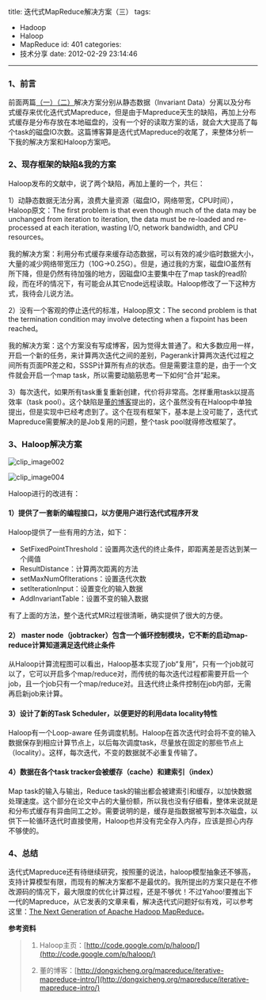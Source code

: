 title: 迭代式MapReduce解决方案（三）
tags:
  - Hadoop
  - Haloop
  - MapReduce
id: 401
categories:
  - 技术分享
date: 2012-02-29 23:14:46
---

### 1、前言

前面两篇[（一）](http://www.hongweiyi.com/2012/02/mapred-optimize/)[（二）](http://www.hongweiyi.com/2012/02/iterative-mapred-distcache/)解决方案分别从静态数据（Invariant Data）分离以及分布式缓存来优化迭代式Mapreduce，但是由于Mapreduce天生的缺陷，再加上分布式缓存是分布存放在本地磁盘的，没有一个好的读取方案的话，就会大大提高了每个task的磁盘IO次数。这篇博客算是迭代式Mapreduce的收尾了，来整体分析一下我的解决方案和Haloop方案吧。

<!--more-->

### 2、现存框架的缺陷&我的方案

Haloop发布的文献中，说了两个缺陷，再加上董的一个，共仨：

1）动静态数据无法分离，浪费大量资源（磁盘IO，网络带宽，CPU时间），Haloop原文：The first problem is that even though much of the data may be unchanged from iteration to iteration, the data must be re-loaded and re-processed at each iteration, wasting I/O, network bandwidth, and CPU resources。

我的解决方案：利用分布式缓存来缓存动态数据，可以有效的减少临时数据大小，大量的减少网络带宽压力（10G-&gt;0.25G）。但是，通过我的方案，磁盘IO虽然有所下降，但是仍然有待加强的地方，因磁盘IO主要集中在了map task的read阶段，而在坏的情况下，有可能会从其它node远程读取。Haloop修改了一下这种方式，我待会儿说方法。

2）没有一个客观的停止迭代的标准，Haloop原文：The second problem is that the termination condition may involve detecting when a fixpoint has been reached。

我的解决方案：这个方案没有写成博客，因为觉得太普通了。和大多数应用一样，开启一个新的任务，来计算两次迭代之间的差别，Pagerank计算两次迭代过程之间所有页面PR差之和，SSSP计算所有点的状态。但是需要注意的是，由于一个文件就会开启一个map task，所以需要动脑筋思考一下如何“合并”起来。

3）每次迭代，如果所有task重复重新创建，代价将非常高。怎样重用task以提高效率（task pool）。这个缺陷是[董的博客](http://dongxicheng.org/mapreduce/iterative-mapreduce-intro/)提出的，这个虽然没有在Haloop中单独提出，但是实现中已经考虑到了。这个在现有框架下，基本是上没可能了，迭代式Mapreduce需要解决的是Job复用的问题，整个task pool就得修改框架了。

### 3、Haloop解决方案

![clip_image002](/images/2012/02/clip_image0024.jpg)


![clip_image004](/images/2012/02/clip_image0043.jpg)


Haloop进行的改进有：

#### 1）提供了一套新的编程接口，以方便用户进行迭代式程序开发

Haloop提供了一些有用的方法，如下：

* SetFixedPointThreshold：设置两次迭代的终止条件，即距离差是否达到某一个阈值
* ResultDistance：计算两次距离的方法
* setMaxNumOfIterations：设置迭代次数
* setIterationInput：设置变化的输入数据
* AddInvariantTable：设置不变的输入数据  

有了上面的方法，整个迭代式MR过程很清晰，确实提供了很大的方便。

#### 2） master node（jobtracker）包含一个循环控制模块，它不断的启动map-reduce计算知道满足迭代终止条件

从Haloop计算流程图可以看出，Haloop基本实现了job“复用”，只有一个job就可以了，它可以开启多个map/reduce对，而传统的每次迭代过程都需要开启一个job，且一个job只有一个map/reduce对。且迭代终止条件控制在job内部，无需再启新job来计算。

#### 3）设计了新的Task Scheduler，以便更好的利用data locality特性

Haloop有一个Loop-aware 任务调度机制。Haloop在首次迭代时会将不变的输入数据保存到相应计算节点上，以后每次调度task，尽量放在固定的那些节点上（locality）。这样，每次迭代，不变的数据就不必重复传输了。

#### 4）数据在各个task tracker会被缓存（cache）和建索引（index）

Map task的输入与输出，Reduce task的输出都会被建索引和缓存，以加快数据处理速度。这个部分在论文中占的大量份额，所以我也没有仔细看，整体来说就是和分布式缓存有异曲同工之妙。需要说明的是，缓存是指数据被写到本次磁盘，以供下一轮循环迭代时直接使用，Haloop也并没有完全存入内存，应该是担心内存不够使的。

### 4、总结

迭代式Mapreduce还有待继续研究，按照董的说法，haloop模型抽象还不够高，支持计算模型有限，而现有的解决方案都不是最优的。我所提出的方案只是在不修改源码的情况下，最大限度的优化计算过程，还是不够优！不过Yahoo!要推出下一代的Mapreduce，从它发表的文章来看，解决迭代式问题好似有戏，可以参考这里：[The Next Generation of Apache Hadoop MapReduce](http://developer.yahoo.com/blogs/hadoop/posts/2011/02/mapreduce-nextgen/)。

 **参考资料**
>
> 1. Haloop主页：[http://code.google.com/p/haloop/](http://code.google.com/p/haloop/)
>
> 2. 董的博客：[http://dongxicheng.org/mapreduce/iterative-mapreduce-intro/](http://dongxicheng.org/mapreduce/iterative-mapreduce-intro/)
